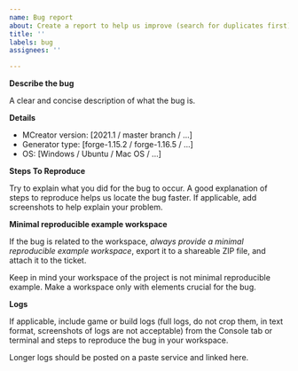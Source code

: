 ```yaml
---
name: Bug report
about: Create a report to help us improve (search for duplicates first)
title: ''
labels: bug
assignees: ''

---
```


**Describe the bug**

A clear and concise description of what the bug is.

**Details**
 - MCreator version: [2021.1 / master branch / ...]
 - Generator type: [forge-1.15.2 / forge-1.16.5 / ...]
 - OS: [Windows / Ubuntu / Mac OS / ...]

**Steps To Reproduce**

Try to explain what you did for the bug to occur. A good explanation of steps to reproduce helps us locate the bug faster. If applicable, add screenshots to help explain your problem.

**Minimal reproducible example workspace**

If the bug is related to the workspace, *always provide a minimal reproducible example workspace*, export it to a shareable ZIP file, and attach it to the ticket.

Keep in mind your workspace of the project is not minimal reproducible example. Make a workspace only with elements crucial for the bug.

**Logs**

If applicable, include game or build logs (full logs, do not crop them, in text format, 
screenshots of logs are not acceptable) from the Console tab or terminal and steps to reproduce the bug in your workspace. 

Longer logs should be posted on a paste service and linked here.
